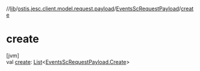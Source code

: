 //[lib](../../../index.md)/[ostis.jesc.client.model.request.payload](../index.md)/[EventsScRequestPayload](index.md)/[create](create.md)

# create

[jvm]\
val [create](create.md): [List](https://kotlinlang.org/api/latest/jvm/stdlib/kotlin.collections/-list/index.html)&lt;[EventsScRequestPayload.Create](-create/index.md)&gt;
